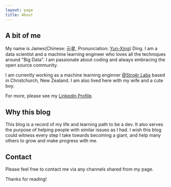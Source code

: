 ```yaml
---
layout: page
title: About
---
```


<p class="message">

</p>

## A bit of me

My name is James(Chinese: 云星, Pronunciation: [Yun](https://www.pronouncenames.com/search?name=Yun)[-Xing](https://www.pronouncenames.com/search?name=Xing)) Ding. I am a data scientist and a machine learning engineer who loves all the techniques around "Big Data". I am passionate about coding and always embracing the open source community. 

I am currently working as a machine learning enginner [@Stroër Labs](https://jobs.stroeer-labs.com/new-zealand/) based in Christchurch, New Zealand. I am also lived here with my wife and a cute boy.

For more, please see my [Linkedin Profile](https://www.linkedin.com/in/yunxing-ding-69949abb/).



<!-- There are currently two themes built on Poole:

* [Hyde](http://hyde.getpoole.com)
* [Lanyon](http://lanyon.getpoole.com)

Learn more and contribute on [GitHub](https://github.com/poole). -->

## Why this blog

This blog is a record of my life and learning path to be a dev. It also serves the purpose of helping people with similar issues as I had. I wish this blog could witness every step I take towards becoming a giant, and help many others to grow and make progress with me.



## Contact
Please feel free to contact me via any channels shared from my page.

Thanks for reading!